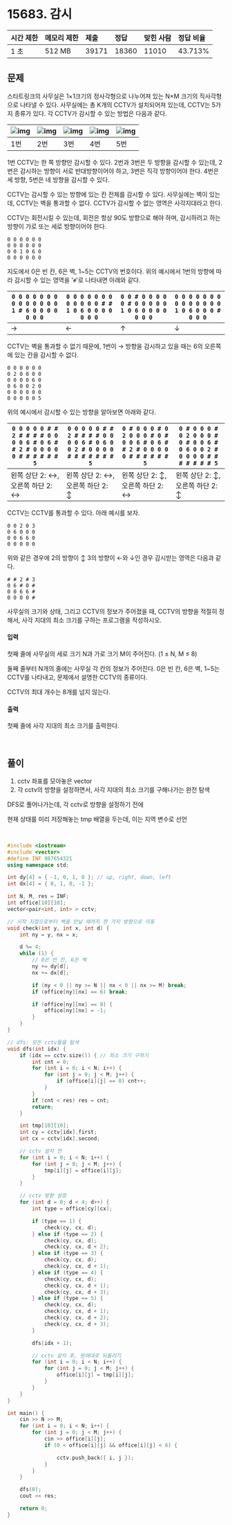 # 15683. 감시

| 시간 제한 | 메모리 제한 | 제출  | 정답  | 맞힌 사람 | 정답 비율 |
| :-------- | :---------- | :---- | :---- | :-------- | :-------- |
| 1 초      | 512 MB      | 39171 | 18360 | 11010     | 43.713%   |

## 문제

스타트링크의 사무실은 1×1크기의 정사각형으로 나누어져 있는 N×M 크기의 직사각형으로 나타낼 수 있다. 사무실에는 총 K개의 CCTV가 설치되어져 있는데, CCTV는 5가지 종류가 있다. 각 CCTV가 감시할 수 있는 방법은 다음과 같다.

| ![img](https://onlinejudgeimages.s3-ap-northeast-1.amazonaws.com/problem/15683/1.png) | ![img](https://onlinejudgeimages.s3-ap-northeast-1.amazonaws.com/problem/15683/2.png) | ![img](https://onlinejudgeimages.s3-ap-northeast-1.amazonaws.com/problem/15683/3.png) | ![img](https://onlinejudgeimages.s3-ap-northeast-1.amazonaws.com/problem/15683/4.png) | ![img](https://onlinejudgeimages.s3-ap-northeast-1.amazonaws.com/problem/15683/5.png) |
| ------------------------------------------------------------------------------------- | ------------------------------------------------------------------------------------- | ------------------------------------------------------------------------------------- | ------------------------------------------------------------------------------------- | ------------------------------------------------------------------------------------- |
| 1번                                                                                   | 2번                                                                                   | 3번                                                                                   | 4번                                                                                   | 5번                                                                                   |

1번 CCTV는 한 쪽 방향만 감시할 수 있다. 2번과 3번은 두 방향을 감시할 수 있는데, 2번은 감시하는 방향이 서로 반대방향이어야 하고, 3번은 직각 방향이어야 한다. 4번은 세 방향, 5번은 네 방향을 감시할 수 있다.

CCTV는 감시할 수 있는 방향에 있는 칸 전체를 감시할 수 있다. 사무실에는 벽이 있는데, CCTV는 벽을 통과할 수 없다. CCTV가 감시할 수 없는 영역은 사각지대라고 한다.

CCTV는 회전시킬 수 있는데, 회전은 항상 90도 방향으로 해야 하며, 감시하려고 하는 방향이 가로 또는 세로 방향이어야 한다.

```
0 0 0 0 0 0
0 0 0 0 0 0
0 0 1 0 6 0
0 0 0 0 0 0
```

지도에서 0은 빈 칸, 6은 벽, 1~5는 CCTV의 번호이다. 위의 예시에서 1번의 방향에 따라 감시할 수 있는 영역을 '`#`'로 나타내면 아래와 같다.

| `0 0 0 0 0 0 0 0 0 0 0 0 0 0 1 # 6 0 0 0 0 0 0 0` | `0 0 0 0 0 0 0 0 0 0 0 0 # # 1 0 6 0 0 0 0 0 0 0` | `0 0 # 0 0 0 0 0 # 0 0 0 0 0 1 0 6 0 0 0 0 0 0 0` | `0 0 0 0 0 0 0 0 0 0 0 0 0 0 1 0 6 0 0 0 # 0 0 0` |
| ------------------------------------------------- | ------------------------------------------------- | ------------------------------------------------- | ------------------------------------------------- |
| →                                                 | ←                                                 | ↑                                                 | ↓                                                 |

CCTV는 벽을 통과할 수 없기 때문에, 1번이 → 방향을 감시하고 있을 때는 6의 오른쪽에 있는 칸을 감시할 수 없다.

```
0 0 0 0 0 0
0 2 0 0 0 0
0 0 0 0 6 0
0 6 0 0 2 0
0 0 0 0 0 0
0 0 0 0 0 5
```

위의 예시에서 감시할 수 있는 방향을 알아보면 아래와 같다.

| `0 0 0 0 0 # # 2 # # # # 0 0 0 0 6 # 0 6 # # 2 # 0 0 0 0 0 # # # # # # 5` | `0 0 0 0 0 # # 2 # # # # 0 0 0 0 6 # 0 6 0 0 2 # 0 0 0 0 # # # # # # # 5` | `0 # 0 0 0 # 0 2 0 0 0 # 0 # 0 0 6 # 0 6 # # 2 # 0 0 0 0 0 # # # # # # 5` | `0 # 0 0 0 # 0 2 0 0 0 # 0 # 0 0 6 # 0 6 0 0 2 # 0 0 0 0 # # # # # # # 5` |
| ------------------------------------------------------------------------- | ------------------------------------------------------------------------- | ------------------------------------------------------------------------- | ------------------------------------------------------------------------- |
| 왼쪽 상단 2: ↔, 오른쪽 하단 2: ↔                                          | 왼쪽 상단 2: ↔, 오른쪽 하단 2: ↕                                          | 왼쪽 상단 2: ↕, 오른쪽 하단 2: ↔                                          | 왼쪽 상단 2: ↕, 오른쪽 하단 2: ↕                                          |

CCTV는 CCTV를 통과할 수 있다. 아래 예시를 보자.

```
0 0 2 0 3
0 6 0 0 0
0 0 6 6 0
0 0 0 0 0
```

위와 같은 경우에 2의 방향이 ↕ 3의 방향이 ←와 ↓인 경우 감시받는 영역은 다음과 같다.

```
# # 2 # 3
0 6 # 0 #
0 0 6 6 #
0 0 0 0 #
```

사무실의 크기와 상태, 그리고 CCTV의 정보가 주어졌을 때, CCTV의 방향을 적절히 정해서, 사각 지대의 최소 크기를 구하는 프로그램을 작성하시오.

#### 입력

첫째 줄에 사무실의 세로 크기 N과 가로 크기 M이 주어진다. (1 ≤ N, M ≤ 8)

둘째 줄부터 N개의 줄에는 사무실 각 칸의 정보가 주어진다. 0은 빈 칸, 6은 벽, 1~5는 CCTV를 나타내고, 문제에서 설명한 CCTV의 종류이다.

CCTV의 최대 개수는 8개를 넘지 않는다.

#### 출력

첫째 줄에 사각 지대의 최소 크기를 출력한다.

<br/>

## 풀이

1. cctv 좌표를 모아놓은 vector
2. 각 cctv의 방향을 설정하면서, 사각 지대의 최소 크기를 구해나가는 완전 탐색

DFS로 풀어나가는데, 각 cctv로 방향을 설정하기 전에

현재 상태를 미리 저장해놓는 tmp 배열을 두는데, 이는 지역 변수로 선언

<br/>

```c++
#include <iostream>
#include <vector>
#define INF 987654321
using namespace std;

int dy[4] = { -1, 0, 1, 0 }; // up, right, down, left
int dx[4] = { 0, 1, 0, -1 };

int N, M, res = INF;
int office[10][10];
vector<pair<int, int> > cctv;

// 시작 지점으로부터 벽을 만날 때까지 한 가지 방향으로 이동
void check(int y, int x, int d) {
	int ny = y, nx = x;

	d %= 4;
	while (1) {
		// 0은 빈 칸, 6은 벽
		ny += dy[d];
		nx += dx[d];

		if (ny < 0 || ny >= N || nx < 0 || nx >= M) break;
		if (office[ny][nx] == 6) break;

		if (office[ny][nx] == 0) {
			office[ny][nx] = -1;
		}
	}
}

// dfs: 모든 cctv들을 탐색
void dfs(int idx) {
	if (idx == cctv.size()) { // 최소 크기 구하기
		int cnt = 0;
		for (int i = 0; i < N; i++) {
			for (int j = 0; j < M; j++) {
				if (office[i][j] == 0) cnt++;
			}
		}
		if (cnt < res) res = cnt;
		return;
	}

	int tmp[10][10];
	int cy = cctv[idx].first;
	int cx = cctv[idx].second;

	// cctv 설치 전
	for (int i = 0; i < N; i++) {
		for (int j = 0; j < M; j++) {
			tmp[i][j] = office[i][j];
		}
	}

	// cctv 방향 설정
	for (int d = 0; d < 4; d++) {
		int type = office[cy][cx];

		if (type == 1) {
			check(cy, cx, d);
		} else if (type == 2) {
			check(cy, cx, d);
			check(cy, cx, d + 2);
		} else if (type == 3) {
			check(cy, cx, d);
			check(cy, cx, d + 1);
		} else if (type == 4) {
			check(cy, cx, d);
			check(cy, cx, d + 1);
			check(cy, cx, d + 3);
		} else if (type == 5) {
			check(cy, cx, d);
			check(cy, cx, d + 1);
			check(cy, cx, d + 2);
			check(cy, cx, d + 3);
		}

		dfs(idx + 1);

		// cctv 설치 후, 원래대로 되돌리기
		for (int i = 0; i < N; i++) {
			for (int j = 0; j < M; j++) {
				office[i][j] = tmp[i][j];
			}
		}
	}
}

int main() {
	cin >> N >> M;
	for (int i = 0; i < N; i++) {
		for (int j = 0; j < M; j++) {
			cin >> office[i][j];
			if (0 < office[i][j] && office[i][j] < 6) {

				cctv.push_back({ i, j });
			}
		}
	}

	dfs(0);
	cout << res;

	return 0;
}
```
